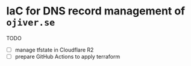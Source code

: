 # IaC for DNS record management of `ojiver.se`

TODO

* [ ] manage tfstate in Cloudflare R2
* [ ] prepare GitHub Actions to apply terraform